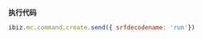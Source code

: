 <p class="panel-title"><b>执行代码</b></p>

```javascript
ibiz.mc.command.create.send({ srfdecodename: 'run'})
```
